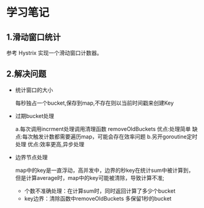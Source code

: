 # 学习笔记

## 1.滑动窗口统计
参考 Hystrix 实现一个滑动窗口计数器。

## 2.解决问题

+ 统计窗口的大小

    每秒独占一个bucket,保存到map,不存在则以当前时间戳来创建Key

+ 过期bucket处理

    a.每次调用incrment处理调用清理函数 removeOldBuckets
       优点:处理简单
       缺点:每次触发计数都需要遍历map，可能会存在效率问题
    b.另开goroutine定时处理
       优点:效率更高,异步处理
       
+ 边界节点处理

   map中的key是一直浮动，高并发中，边界的秒key在统计sum中被计算到，但是计算average时，map中的key可能被清除，导致计算不准;
   + 个数不准确处理：在计算sum时，同时返回计算了多少个bucket
   + key边界：清除函数中removeOldBuckets 多保留1秒的bucket
    
